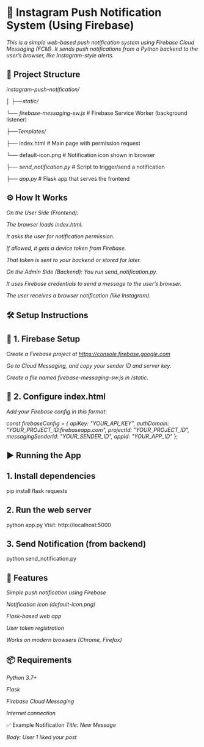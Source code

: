 # 📲 Instagram Push Notification System (Using Firebase)

*This is a simple web-based push notification system using Firebase Cloud Messaging (FCM). It sends push notifications from a Python backend to the user’s browser, like Instagram-style alerts.*

## 📁 Project Structure

*instagram-push-notification/*

│
├──*static/*

   └── *firebase-messaging-sw.js*   # Firebase Service Worker (background listener)

├──*Templates/*

  ├── index.html   # Main page with permission request
   
  └── default-icon.png           # Notification icon shown in browser

├── *send_notification.py*          # Script to trigger/send a notification

├── *app.py*                        # Flask app that serves the frontend

## ⚙️ How It Works
*On the User Side (Frontend):*

*The browser loads index.html.*

*It asks the user for notification permission.*

*If allowed, it gets a device token from Firebase.*

*That token is sent to your backend or stored for later.*

*On the Admin Side (Backend):*
*You run send_notification.py.*

*It uses Firebase credentials to send a message to the user’s browser.*

*The user receives a browser notification (like Instagram).*

## 🛠️ Setup Instructions
## 🔑 1. Firebase Setup

*Create a Firebase project at https://console.firebase.google.com*

*Go to Cloud Messaging, and copy your sender ID and server key.*

*Create a file named firebase-messaging-sw.js in /static.*

## 📝 2. Configure index.html

*Add your Firebase config in this format:*

*const firebaseConfig = {
  apiKey: "YOUR_API_KEY",
  authDomain: "YOUR_PROJECT_ID.firebaseapp.com",
  projectId: "YOUR_PROJECT_ID",
  messagingSenderId: "YOUR_SENDER_ID",
  appId: "YOUR_APP_ID"*
};

## ▶️ Running the App

## 1. Install dependencies

pip install flask requests

## 2. Run the web server

python app.py
Visit: http://localhost:5000

## 3. Send Notification (from backend)

python send_notification.py


## 🔔 Features
*Simple push notification using Firebase*

*Notification icon (default-icon.png)*

*Flask-based web app*

*User token registration*

*Works on modern browsers (Chrome, Firefox)*

## 📦 Requirements
*Python 3.7+*

*Flask*

*Firebase Cloud Messaging*

*Internet connection*

✅ Example Notification
*Title: New Message*

*Body: User 1 liked your post*
